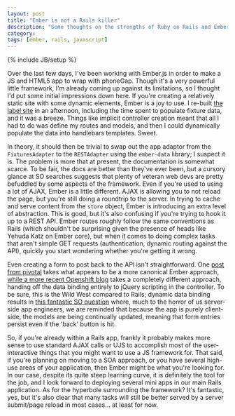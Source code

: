 ```yaml
---
layout: post
title: "Ember is not a Rails killer"
description: "Some thoughts on the strengths of Ruby on Rails and Ember.js"
category: 
tags: [ember, rails, javascript]
---
```

{% include JB/setup %}

Over the last few days, I've been working with Ember.js in order to make a JS and HTML5 app to wrap with phoneGap. Though it's a very powerful little framework, I'm already coming up against its limitations, so I thought I'd put some initial impressions down here. If you're creating a relatively static site with some dynamic elements, Ember is a joy to use. I re-built [the label site](http://www.superstardestroyer.co.uk) in an afternoon, including the time spent to populate fixture data, and it was a breeze. Things like implicit controller creation meant that all I had to do was define my routes and models, and then I could dynamically populate the data into handlebars templates. Sweet. 

In theory, it should then be trivial to swap out the app adaptor from the `FixturesAdapter` to the `RESTAdapter` using the `ember-data` library; I suspect it is. The problem is more that at present, the documentation is somewhat scarce. To be fair, the docs are better than they've ever been, but a cursory glance at SO searches suggests that plenty of veteran web devs are pretty befuddled by some aspects of the framework. Even if you're used to using a lot of AJAX, Ember is a little different. AJAX is allowing you to not reload the page, but you're still doing a roundtrip to the server. In trying to cache and serve content from the `store` object, Ember is introducing an extra level of abstraction. This is good, but it's also confusing if you're trying to hook it up to a REST API. Ember routes roughly follow the same conventions as Rails (which shouldn't be surprising given the presence of heads like Yehuda Katz on Ember core), but when it comes to doing complex tasks that aren't simple GET requests (authentication, dynamic routing against the API), quickly you start wondering whether you're getting it wrong. 

Even creating a form to post back to the API isn't straightforward. One [post from pivotal](http://pivotallabs.com/playing-with-ember-js-and-devise/) takes what appears to be a more canonical Ember approach, [while a more recent Openshift blog](https://www.openshift.com/blogs/day-24-yeoman-ember-the-missing-tutorial) takes a completely different approach, handing off the data binding entirely to jQuery scripting in the controller. To be sure, this is the Wild West compared to Rails; dynamic data binding results in [this fantastic SO question](https://stackoverflow.com/questions/15127243/generating-forms-and-handling-submit-properly-with-ember-js-rc1) where, much to the horror of us server-side app engineers, we are reminded that because the app is purely client-side, the models are being continually updated, meaning that form entries persist even if the 'back' button is hit. 

So, if you're already within a Rails app, frankly it probably makes more sense to use standard AJAX calls or UJS to accomplish most of the user-interactive things that you might want to use a JS framework for. That said, if you're planning on moving to a SOA approach, or you have several high-use areas of your application, then Ember might be what you're looking for. In our case, despite its quite steep learning curve, it is definitely the tool for the job, and I look forward to deploying several mini apps in our main Rails application. As for the hyperbole surrounding the framework? It's fantastic, yes, but it's also clear that many tasks will still be better served by a server submit/page reload in most cases... at least for now. 